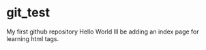 # git_test
My first github repository
Hello World
Ill be adding an index page for learning html tags.